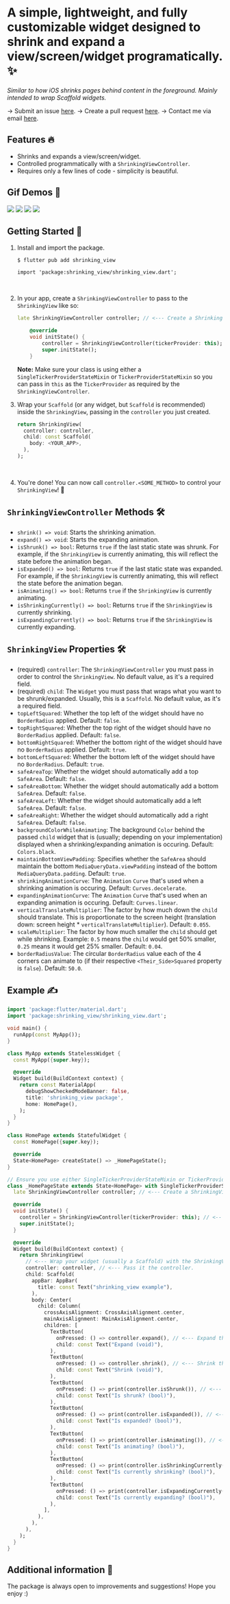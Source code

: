 # A simple, lightweight, and fully customizable widget designed to shrink and expand a view/screen/widget programatically. ✨

_Similar to how iOS shrinks pages behind content in the foreground. Mainly intended to wrap Scaffold widgets._

-> Submit an issue [here](https://github.com/mattrltrent/shrinking_view/issues).
-> Create a pull request [here](https://github.com/mattrltrent/shrinking_view/pulls).
-> Contact me via email [here](mailto:me@matthewtrent.me).

## Features 🔥

- Shrinks and expands a view/screen/widget.
- Controlled programmatically with a `ShrinkingViewController`.
- Requires only a few lines of code - simplicity is beautiful.

## Gif Demos 📸

<img src="/resources/demo1.gif" width="" height="" />
<img src="/resources/demo4.gif" width="" height="" />
<img src="/resources/demo3.gif" width="" height="" />
<img src="/resources/demo2.gif" width="" height="" />

## Getting Started 📜

1.  Install and import the package.
    <br>

    ```
    $ flutter pub add shrinking_view

    import 'package:shrinking_view/shrinking_view.dart';
    ```

    <br>

2.  In your app, create a `ShrinkingViewController` to pass to the `ShrinkingView` like so:
    <br>

    ```dart
    late ShrinkingViewController controller; // <--- Create a ShrinkingViewController.

        @override
        void initState() {
            controller = ShrinkingViewController(tickerProvider: this); // <-- Initialize it with a TickerProvider.
            super.initState();
        }
    ```

    **Note:** Make sure your class is using either a `SingleTickerProviderStateMixin` or `TickerProviderStateMixin` so you can pass in `this` as the `TickerProvider` as required by the `ShrinkingViewController`.
    <br>

3.  Wrap your `Scaffold` (or any widget, but `Scaffold` is recommended) inside the `ShrinkingView`, passing in the `controller` you just created.
    <br>
    ```dart
    return ShrinkingView(
      controller: controller,
      child: const Scaffold(
        body: <YOUR_APP>,
      ),
    );
    ```
    <br>
4.  You're done! You can now call `controller.<SOME_METHOD>` to control your `ShrinkingView`! 🎉

## `ShrinkingViewController` Methods 🛠️

- `shrink() => void`: Starts the shrinking animation.
  <br>
- `expand() => void`: Starts the expanding animation.
  <br>
- `isShrunk() => bool`: Returns `true` if the last static state was shrunk. For example, if the `ShrinkingView` is currently animating, this will reflect the state before the animation began.
  <br>
- `isExpanded() => bool`: Returns `true` if the last static state was expanded. For example, if the `ShrinkingView` is currently animating, this will reflect the state before the animation began.
  <br>
- `isAnimating() => bool`: Returns `true` if the `ShrinkingView` is currently animating.
  <br>
- `isShrinkingCurrently() => bool`: Returns `true` if the `ShrinkingView` is currently shrinking.
  <br>
- `isExpandingCurrently() => bool`: Returns `true` if the `ShrinkingView` is currently expanding.

## `ShrinkingView` Properties 🛠️

- (required) `controller`: The `ShrinkingViewController` you must pass in order to control the `ShrinkingView`. No default value, as it's a required field.
  <br>
- (required) `child`: The `Widget` you must pass that wraps what you want to be shrunk/expanded. Usually, this is a `Scaffold`. No default value, as it's a required field.
  <br>
- `topLeftSquared`: Whether the top left of the widget should have no `BorderRadius` applied. Default: `false`.
  <br>
- `topRightSquared`: Whether the top right of the widget should have no `BorderRadius` applied. Default: `false`.
  <br>
- `bottomRightSquared`: Whether the bottom right of the widget should have no `BorderRadius` applied. Default: `true`.
  <br>
- `bottomLeftSquared`: Whether the bottom left of the widget should have no `BorderRadius`. Default: `true`.
  <br>
- `safeAreaTop`: Whether the widget should automatically add a top `SafeArea`. Default: `false`.
  <br>
- `safeAreaBottom`: Whether the widget should automatically add a bottom `SafeArea`. Default: `false`.
  <br>
- `safeAreaLeft`: Whether the widget should automatically add a left `SafeArea`. Default: `false`.
  <br>
- `safeAreaRight`: Whether the widget should automatically add a right `SafeArea`. Default: `false`.
  <br>
- `backgroundColorWhileAnimating`: The background `Color` behind the passed `child` widget that is (usually; depending on your implementation) displayed when a shrinking/expanding animation is occuring. Default: `Colors.black`.
  <br>
- `maintainBottomViewPadding`: Specifies whether the `SafeArea` should maintain the bottom `MediaQueryData.viewPadding` instead of the bottom `MediaQueryData.padding`. Default: `true`.
  <br>
- `shrinkingAnimationCurve`: The `Animation` `Curve` that's used when a shrinking animation is occuring. Default: `Curves.decelerate`.
  <br>
- `expandingAnimationCurve`: The `Animation` `Curve` that's used when an expanding animation is occuring. Default: `Curves.linear`.
  <br>
- `verticalTranslateMultiplier`: The factor by how much down the `child` should translate. This is proportionate to the screen height (translation down: screen height \* `verticalTranslateMultiplier`). Default: `0.055`.
  <br>
- `scaleMultiplier`: The factor by how much smaller the `child` should get while shrinking. Example: `0.5` means the `child` would get 50% smaller, `0.25` means it would get 25% smaller. Default: `0.04`.
  <br>
- `borderRadiusValue`: The circular `BorderRadius` value each of the 4 corners can animate to (if their respective `<Their_Side>Squared` property is `false`). Default: `50.0`.

## Example ✍️

```dart
import 'package:flutter/material.dart';
import 'package:shrinking_view/shrinking_view.dart';

void main() {
  runApp(const MyApp());
}

class MyApp extends StatelessWidget {
  const MyApp({super.key});

  @override
  Widget build(BuildContext context) {
    return const MaterialApp(
      debugShowCheckedModeBanner: false,
      title: 'shrinking_view package',
      home: HomePage(),
    );
  }
}

class HomePage extends StatefulWidget {
  const HomePage({super.key});

  @override
  State<HomePage> createState() => _HomePageState();
}

// Ensure you use either SingleTickerProviderStateMixin or TickerProviderStateMixin.
class _HomePageState extends State<HomePage> with SingleTickerProviderStateMixin {
  late ShrinkingViewController controller; // <--- Create a ShrinkingViewController.

  @override
  void initState() {
    controller = ShrinkingViewController(tickerProvider: this); // <-- Initialize it with a TickerProvider.
    super.initState();
  }

  @override
  Widget build(BuildContext context) {
    return ShrinkingView(
      // <--- Wrap your widget (usually a Scaffold) with the ShrinkingView.
      controller: controller, // <--- Pass it the controller.
      child: Scaffold(
        appBar: AppBar(
          title: const Text("shrinking_view example"),
        ),
        body: Center(
          child: Column(
            crossAxisAlignment: CrossAxisAlignment.center,
            mainAxisAlignment: MainAxisAlignment.center,
            children: [
              TextButton(
                onPressed: () => controller.expand(), // <--- Expand the ShrinkingView.
                child: const Text("Expand (void)"),
              ),
              TextButton(
                onPressed: () => controller.shrink(), // <--- Shrink the ShrinkingView.
                child: const Text("Shrink (void)"),
              ),
              TextButton(
                onPressed: () => print(controller.isShrunk()), // <--- Is it shrunk?
                child: const Text("Is shrunk? (bool)"),
              ),
              TextButton(
                onPressed: () => print(controller.isExpanded()), // <--- Is it expanded?
                child: const Text("Is expanded? (bool)"),
              ),
              TextButton(
                onPressed: () => print(controller.isAnimating()), // <--- Is it animating?
                child: const Text("Is animating? (bool)"),
              ),
              TextButton(
                onPressed: () => print(controller.isShrinkingCurrently()), // <--- Is it currently shrinking?
                child: const Text("Is currently shrinking? (bool)"),
              ),
              TextButton(
                onPressed: () => print(controller.isExpandingCurrently()), // <--- Is it currently expanding?
                child: const Text("Is currently expanding? (bool)"),
              ),
            ],
          ),
        ),
      ),
    );
  }
}

```

## Additional information 📣

The package is always open to improvements and suggestions! Hope you enjoy :)
